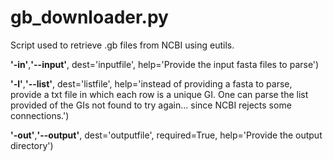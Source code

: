 # gb_downloader.py

Script used to retrieve .gb files from NCBI using eutils.

**'-in'**,**'--input'**, dest='inputfile', help='Provide the input fasta files to parse')

**'-l'**,**'--list'**, dest='listfile', help='instead of providing a fasta to parse, provide a txt file in which each row is a unique GI. One can parse the list provided of the GIs not found to try again... since NCBI rejects some connections.')

**'-out'**,**'--output'**, dest='outputfile', required=True, help='Provide the output directory')
